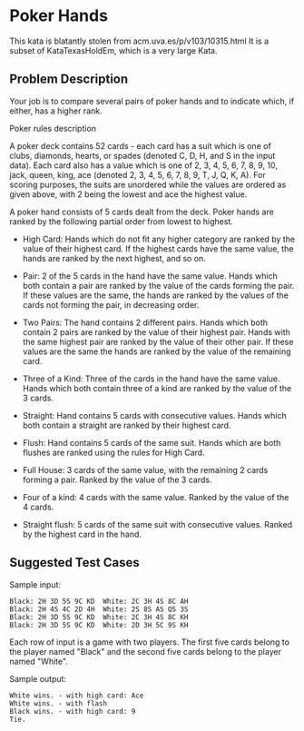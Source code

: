 # Poker Hands

This kata is blatantly stolen from acm.uva.es/p/v103/10315.html It is a subset
of KataTexasHoldEm, which is a very large Kata.

## Problem Description

Your job is to compare several pairs of poker hands and to indicate which, if
either, has a higher rank.

Poker rules description

A poker deck contains 52 cards - each card has a suit which is one of clubs,
diamonds, hearts, or spades (denoted C, D, H, and S in the input data). Each
card also has a value which is one of 2, 3, 4, 5, 6, 7, 8, 9, 10, jack, queen,
king, ace (denoted 2, 3, 4, 5, 6, 7, 8, 9, T, J, Q, K, A). For scoring
purposes, the suits are unordered while the values are ordered as given above,
with 2 being the lowest and ace the highest value.

A poker hand consists of 5 cards dealt from the deck. Poker hands are ranked by
the following partial order from lowest to highest.

* High Card: Hands which do not fit any higher category are ranked by the value
  of their highest card. If the highest cards have the same value, the hands
  are ranked by the next highest, and so on.

* Pair: 2 of the 5 cards in the hand have the same value. Hands which both
  contain a pair are ranked by the value of the cards forming the pair. If
  these values are the same, the hands are ranked by the values of the cards
  not forming the pair, in decreasing order.

* Two Pairs: The hand contains 2 different pairs. Hands which both contain 2
  pairs are ranked by the value of their highest pair. Hands with the same
  highest pair are ranked by the value of their other pair. If these values are
  the same the hands are ranked by the value of the remaining card.

* Three of a Kind: Three of the cards in the hand have the same value. Hands
  which both contain three of a kind are ranked by the value of the 3 cards.

* Straight: Hand contains 5 cards with consecutive values. Hands which both
  contain a straight are ranked by their highest card.

* Flush: Hand contains 5 cards of the same suit. Hands which are both flushes
  are ranked using the rules for High Card.

* Full House: 3 cards of the same value, with the remaining 2 cards forming a
  pair. Ranked by the value of the 3 cards.

* Four of a kind: 4 cards with the same value. Ranked by the value of the 4
  cards.

* Straight flush: 5 cards of the same suit with consecutive values. Ranked by
  the highest card in the hand. 

## Suggested Test Cases

Sample input:

    Black: 2H 3D 5S 9C KD  White: 2C 3H 4S 8C AH
    Black: 2H 4S 4C 2D 4H  White: 2S 8S AS QS 3S
    Black: 2H 3D 5S 9C KD  White: 2C 3H 4S 8C KH
    Black: 2H 3D 5S 9C KD  White: 2D 3H 5C 9S KH

Each row of input is a game with two players. The first five cards belong to
the player named "Black" and the second five cards belong to the player named
"White".

Sample output:

    White wins. - with high card: Ace 
    White wins. - with flash 
    Black wins. - with high card: 9
    Tie.

